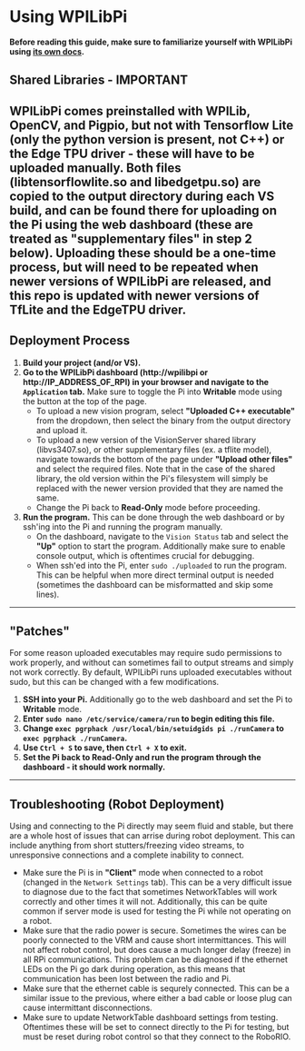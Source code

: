 # Using WPILibPi
__Before reading this guide, make sure to familiarize yourself with WPILibPi using [its own docs](https://docs.wpilib.org/en/stable/docs/software/vision-processing/wpilibpi/).__

## Shared Libraries - IMPORTANT
WPILibPi comes preinstalled with WPILib, OpenCV, and Pigpio, but not with Tensorflow Lite (only the python version is present, not C++) or the Edge TPU driver - these will have to be uploaded manually. Both files (libtensorflowlite.so and libedgetpu.so) are copied to the output directory during each VS build, and can be found there for uploading on the Pi using the web dashboard (these are treated as "supplementary files" in step 2 below). Uploading these should be a one-time process, but will need to be repeated when newer versions of WPILibPi are released, and this repo is updated with newer versions of TfLite and the EdgeTPU driver.
---

## Deployment Process
1. __Build your project (and/or VS).__
2. __Go to the WPILibPi dashboard (http://wpilibpi or http://IP_ADDRESS_OF_RPI) in your browser and navigate to the `Application` tab.__ Make sure to toggle the Pi into __Writable__ mode using the button at the top of the page.
	* To upload a new vision program, select __"Uploaded C++ executable"__ from the dropdown, then select the binary from the output directory and upload it.
	* To upload a new version of the VisionServer shared library (libvs3407.so), or other supplementary files (ex. a tflite model), navigate towards the bottom of the page under __"Upload other files"__ and select the required files. Note that in the case of the shared library, the old version within the Pi's filesystem will simply be replaced with the newer version provided that they are named the same.
	* Change the Pi back to __Read-Only__ mode before proceeding.
3. __Run the program.__ This can be done through the web dashboard or by ssh'ing into the Pi and running the program manually.
	* On the dashboard, navigate to the `Vision Status` tab and select the __"Up"__ option to start the program. Additionally make sure to enable console output, which is oftentimes crucial for debugging.
	* When ssh'ed into the Pi, enter `sudo ./uploaded` to run the program. This can be helpful when more direct terminal output is needed (sometimes the dashboard can be misformatted and skip some lines).
---

## "Patches"
For some reason uploaded executables may require sudo permissions to work properly, and without can sometimes fail to output streams and simply not work correctly. By default, WPILibPi runs uploaded executables without sudo, but this can be changed with a few modifications.
1. __SSH into your Pi.__ Additionally go to the web dashboard and set the Pi to __Writable__ mode.
2. __Enter `sudo nano /etc/service/camera/run` to begin editing this file.__
3. __Change `exec pgrphack /usr/local/bin/setuidgids pi ./runCamera` to `exec pgrphack ./runCamera`.__
4. __Use `Ctrl + S` to save, then `Ctrl + X` to exit.__
5. __Set the Pi back to __Read-Only__ and run the program through the dashboard - it should work normally.__
---

## Troubleshooting (Robot Deployment)
Using and connecting to the Pi directly may seem fluid and stable, but there are a whole host of issues that can arrise during robot deployment. This can include anything from short stutters/freezing video streams, to unresponsive connections and a complete inability to connect.

 * Make sure the Pi is in __"Client"__ mode when connected to a robot (changed in the `Network Settings` tab). This can be a very difficult issue to diagnose due to the fact that sometimes NetworkTables will work correctly and other times it will not. Additionally, this can be quite common if server mode is used for testing the Pi while not operating on a robot.
 * Make sure that the radio power is secure. Sometimes the wires can be poorly connected to the VRM and cause short intermittances. This will not affect robot control, but does cause a much longer delay (freeze) in all RPi communications. This problem can be diagnosed if the ethernet LEDs on the Pi go dark during operation, as this means that communication has been lost between the radio and Pi.
 * Make sure that the ethernet cable is sequrely connected. This can be a similar issue to the previous, where either a bad cable or loose plug can cause intermittant disconnections.
 * Make sure to update NetworkTable dashboard settings from testing. Oftentimes these will be set to connect directly to the Pi for testing, but must be reset during robot control so that they connect to the RoboRIO.